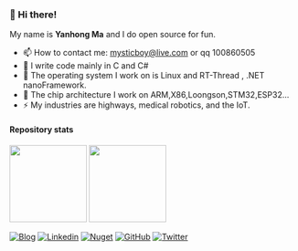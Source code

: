 <!--
**maikebing/maikebing** is a ✨ _special_ ✨ repository because its `README.md` (this file) appears on your GitHub profile.

Here are some ideas to get you started:

- 🔭 I’m currently working on ...
- 🌱 I’m currently learning ...
- 👯 I’m looking to collaborate on ...
- 🤔 I’m looking for help with ...
- 💬 Ask me about ...
- 📫 How to reach me: ...
- 😄 Pronouns: ...
- ⚡ Fun fact: ...
-->


### 👋 Hi there!

My name is **Yanhong Ma** and I do open source for fun.


- 📫 How to contact me: mysticboy@live.com or qq 100860505 
- 👯 I write code mainly in C and C#
- 🤔 The operating system I work on is Linux and RT-Thread , .NET nanoFramework.
- 🌱 The chip architecture I work on ARM,X86,Loongson,STM32,ESP32... 
- ⚡ My industries are highways, medical robotics, and the IoT. 

#### Repository stats

<div>
  <img height="135px" src="https://github-readme-stats.vercel.app/api?username=maikebing&theme=nord&show_icons=true&hide_title=true&hide_border=true&hide_rank=true&include_all_commits=true&count_private=true&line_height=21">
  <img height="135px" src="https://github-readme-stats.vercel.app/api/top-langs/?username=maikebing&theme=nord&&hide_title=true&hide_border=true&layout=compact&langs_count=8">
</div>

[![Blog](https://img.shields.io/badge/blog-FFA500?style=for-the-badge&logo=rss&logoColor=white)](https://wwww.maikebing.com/)
[![Linkedin](https://img.shields.io/badge/-Yanhong%20Ma-blue?style=for-the-badge&logo=Linkedin&logoColor=white&link=https://www.linkedin.com/in/maikebing/)](https://www.linkedin.com/in/maikebing/)
[![Nuget](https://img.shields.io/badge/-MysticBoy-blue?style=for-the-badge&logo=nuget&logoColor=white&link=https://www.nuget.org/profiles/MysticBoy)](https://www.nuget.org/profiles/MysticBoy/)
[![GitHub](https://img.shields.io/github/followers/maikebing?label=follow&logo=github&style=for-the-badge)](https://github.com/maikebing)
[![Twitter](https://img.shields.io/badge/twitter-1DA1F2?style=for-the-badge&logo=twitter&logoColor=white)](https://twitter.com/maikebing)

